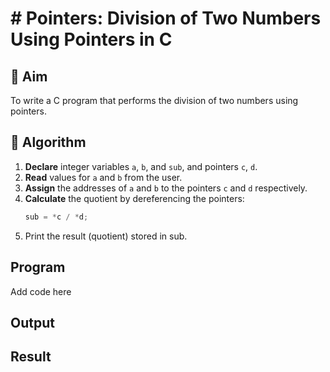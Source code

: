 # # Pointers: Division of Two Numbers Using Pointers in C

## 🎯 Aim

To write a C program that performs the division of two numbers using pointers.

## 🧠 Algorithm

1. **Declare** integer variables `a`, `b`, and `sub`, and pointers `c`, `d`.
2. **Read** values for `a` and `b` from the user.
3. **Assign** the addresses of `a` and `b` to the pointers `c` and `d` respectively.
4. **Calculate** the quotient by dereferencing the pointers:
   ```c
   sub = *c / *d;
5. Print the result (quotient) stored in sub.

## Program
Add code here

## Output

## Result
